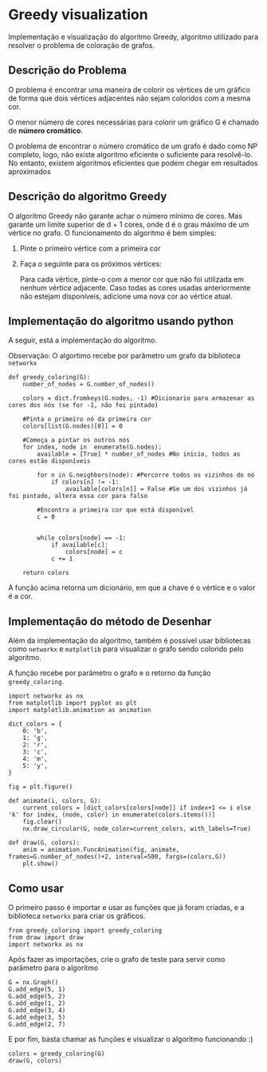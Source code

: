 # Greedy visualization

Implementação e visualização do algoritmo Greedy, algoritmo utilizado para resolver o problema de coloração de grafos.

## Descrição do Problema

O problema é encontrar uma maneira de colorir os vértices de um gráfico de forma que dois vértices adjacentes não sejam coloridos com a mesma cor.

O menor número de cores necessárias para colorir um gráfico G é chamado de **número cromático**.

O problema de encontrar o número cromático de um grafo é dado como NP completo, logo, não existe algoritmo eficiente o suficiente para resolvê-lo. No entanto, existem algoritmos eficientes que podem chegar em resultados aproximados

## Descrição do algoritmo Greedy

O algoritmo Greedy não garante achar o número mínimo de cores. Mas garante um limite superior de d + 1 cores, onde d é o grau máximo de um vértice no grafo.
O funcionamento do algoritmo é bem simples:

1. Pinte o primeiro vértice com a primeira cor
2. Faça o seguinte para os próximos vértices:
    
    Para cada vértice, pinte-o com a menor cor que não foi utilizada em nenhum vértice adjacente. Caso todas as cores usadas anteriormente não estejam disponíveis, adicione uma nova cor ao vértice atual.

## Implementação do algoritmo usando python

A seguir, está a implementação do algoritmo.

Observação: O algortimo recebe por parâmetro um grafo da biblioteca `networkx`

```
def greedy_coloring(G):
    number_of_nodes = G.number_of_nodes()
    
    colors = dict.fromkeys(G.nodes, -1) #Dicionario para armazenar as cores dos nós (se for -1, não foi pintado)
    
    #Pinta o primeiro nó da primeira cor
    colors[list(G.nodes)[0]] = 0

    #Começa a pintar os outros nós
    for index, node in  enumerate(G.nodes):
        available = [True] * number_of_nodes #No início, todos as cores estão disponíveis
 
        for n in G.neighbors(node): #Percorre todos os vizinhos do nó 
            if colors[n] != -1:
                available[colors[n]] = False #Se um dos vizinhos já foi pintado, altera essa cor para falso 

        #Encontra a primeira cor que está disponível
        c = 0
        
        
        while colors[node] == -1:
            if available[c]:
                colors[node] = c
            c += 1
        
    return colors

```

A função acima retorna um dicionário, em que a chave é o vértice e o valor é a cor.

## Implementação do método de Desenhar

Além da implementação do algoritmo, também é possível usar bibliotecas como `networkx` e `matplotlib` para visualizar o grafo sendo colorido pelo algoritmo.

A função recebe por parâmetro o grafo e o retorno da função `greedy_coloring`.

```
import networkx as nx
from matplotlib import pyplot as plt
import matplotlib.animation as animation

dict_colors = {
    0: 'b',
    1: 'g',
    2: 'r',
    3: 'c',
    4: 'm',
    5: 'y',    
}

fig = plt.figure()

def animate(i, colors, G):
    current_colors = [dict_colors[colors[node]] if index+1 <= i else 'k' for index, (node, color) in enumerate(colors.items())]
    fig.clear()
    nx.draw_circular(G, node_color=current_colors, with_labels=True)
    
def draw(G, colors):
    anim = animation.FuncAnimation(fig, animate, frames=G.number_of_nodes()+2, interval=500, fargs=(colors,G))
    plt.show()

```

## Como usar

O primeiro passo é importar e usar as funções que já foram criadas, e a biblioteca `networkx` para criar os gráficos.

```
from greedy_coloring import greedy_coloring
from draw import draw
import networkx as nx
```

Após fazer as importações, crie o grafo de teste para servir como parâmetro para o algoritmo


```
G = nx.Graph()
G.add_edge(5, 1)
G.add_edge(5, 2)
G.add_edge(1, 2)
G.add_edge(3, 4)
G.add_edge(3, 5)
G.add_edge(2, 7)

```

E por fim, basta chamar as funções e visualizar o algoritmo funcionando :)

```
colors = greedy_coloring(G)
draw(G, colors)
```

